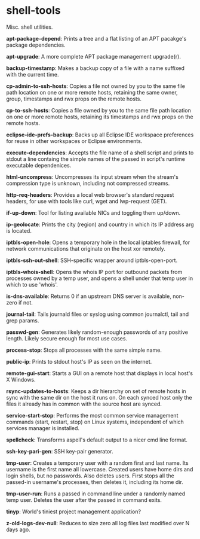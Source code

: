 # shell-tools
Misc. shell utilities.

**apt-package-depend**: Prints a tree and a flat listing of an APT pacakge's
                        package dependencies.

**apt-upgrade**: A more complete APT package management upgrade(r).

**backup-timestamp**: Makes a backup copy of a file with a name suffixed with
                      the current time.

**cp-admin-to-ssh-hosts**: Copies a file not owned by you to the same file path
                           location on one or more remote hosts, retaining the
                           same owner, group, timestamps and rwx props on the
                           remote hosts.

**cp-to-ssh-hosts**: Copies a file owned by you to the same file path location
                     on one or more remote hosts, retaining its timestamps and
                     rwx props on the remote hosts.

**eclipse-ide-prefs-backup**: Backs up all Eclipse IDE workspace preferences
                              for reuse in other workspaces or Eclipse
                              environments.

**execute-dependencies**: Accepts the file name of a shell script and prints to
                          stdout a line containg the simple names of the passed
                          in script's runtime executable dependenices.

**html-uncompress**: Uncompresses its input stream when the stream's
                     compression type is unknown, including not compressed
                     streams.

**http-req-headers**: Provides a local web browser's standard request headers,
                      for use with tools like curl, wget and lwp-request (GET).

**if-up-down**: Tool for listing available NICs and toggling them up/down.

**ip-geolocate**: Prints the city (region) and country in which its IP address
                  arg is located.

**iptbls-open-hole**: Opens a temporary hole in the local iptables firewall,
                      for network communications that originate on the host
                      xor remotely.

**iptbls-ssh-out-shell**: SSH-specific wrapper around iptbls-open-port.

**iptbls-whois-shell**: Opens the whois IP port for outbound packets from
                        processes owned by a temp user, and opens a shell
                        under that temp user in which to use 'whois'.

**is-dns-available**: Returns 0 if an upstream DNS server is available,
                      non-zero if not.

**journal-tail**: Tails journald files or syslog using common journalctl, tail
                  and grep params.

**passwd-gen**: Generates likely random-enough passwords of any positive
                length. Likely secure enough for most use cases.

**process-stop**: Stops all processes with the same simple name.

**public-ip**: Prints to stdout host's IP as seen on the internet.

**remote-gui-start**: Starts a GUI on a remote host that displays in local
                      host's X Windows.

**rsync-updates-to-hosts**: Keeps a dir hierarchy on set of remote hosts in
                            sync with the same dir on the host it runs on.
                            On each synced host only the files it already has
                            in common with the source host are synced.

**service-start-stop**: Performs the most common service management commands
                        (start, restart, stop) on Linux systems, independent of
                        which services manager is installed.

**spellcheck**: Transforms aspell's default output to a nicer cmd line format.

**ssh-key-pari-gen**: SSH key-pair generator.

**tmp-user**: Creates a temporary user with a random first and last name. Its
              username is the first name all lowercase. Created users have home
              dirs and login shells, but no passwords. Also deletes users.
              First stops all the passed-in username's processes, then deletes
              it, including its home dir.

**tmp-user-run**: Runs a passed in command line under a randomly named temp
                  user. Deletes the user after the passed in command exits.

**tinyp**: World's tiniest project management application?

**z-old-logs-dev-null**: Reduces to size zero all log files last modified over
                         N days ago.

